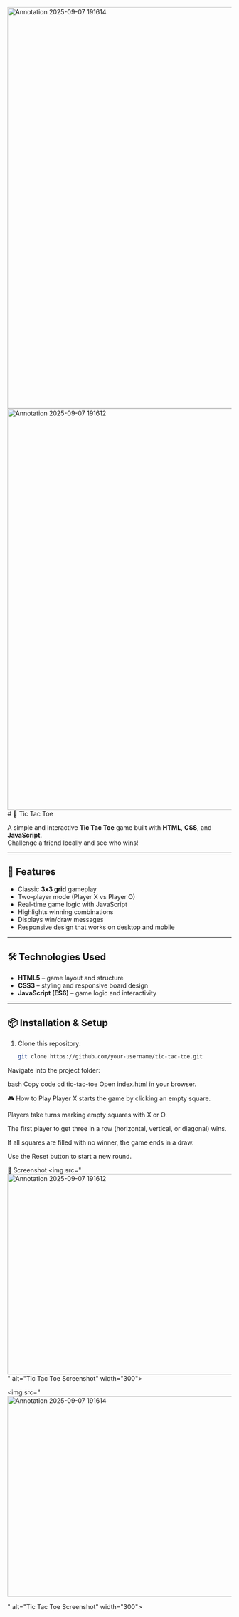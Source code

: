<img width="1600" height="900" alt="Annotation 2025-09-07 191614" src="https://github.com/user-attachments/assets/8d9378dc-7361-41f6-9b6a-bd5c2329b9a0" /><img width="1600" height="900" alt="Annotation 2025-09-07 191612" src="https://github.com/user-attachments/assets/8a221ad0-4ab2-4804-95c2-54c8719cc2f9" /># 🎲 Tic Tac Toe

A simple and interactive **Tic Tac Toe** game built with **HTML**, **CSS**, and **JavaScript**.  
Challenge a friend locally and see who wins!

---

## 🚀 Features
- Classic **3x3 grid** gameplay  
- Two-player mode (Player X vs Player O)  
- Real-time game logic with JavaScript  
- Highlights winning combinations  
- Displays win/draw messages  
- Responsive design that works on desktop and mobile  

---

## 🛠️ Technologies Used
- **HTML5** – game layout and structure  
- **CSS3** – styling and responsive board design  
- **JavaScript (ES6)** – game logic and interactivity  

---

## 📦 Installation & Setup
1. Clone this repository:
   ```bash
   git clone https://github.com/your-username/tic-tac-toe.git
Navigate into the project folder:

bash
Copy code
cd tic-tac-toe
Open index.html in your browser.

🎮 How to Play
Player X starts the game by clicking an empty square.

Players take turns marking empty squares with X or O.

The first player to get three in a row (horizontal, vertical, or diagonal) wins.

If all squares are filled with no winner, the game ends in a draw.

Use the Reset button to start a new round.

📸 Screenshot
<img src="<img width="800" height="450" alt="Annotation 2025-09-07 191612" src="https://github.com/user-attachments/assets/ed4b9585-855a-4d8b-ae7a-848eb3fa4790" />
" alt="Tic Tac Toe Screenshot" width="300">

<img src="<img width="800" height="450" alt="Annotation 2025-09-07 191614" src="https://github.com/user-attachments/assets/5f6c06ea-6fc0-4d21-a565-2be36411597f" />

" alt="Tic Tac Toe Screenshot" width="300">
